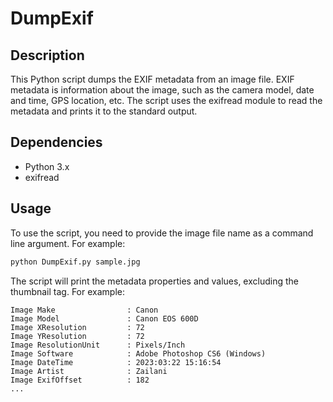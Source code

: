 # DumpExif

## Description
This Python script dumps the EXIF metadata from an image file. EXIF metadata is information about the image, such as the camera model, date and time, GPS location, etc. The script uses the exifread module to read the metadata and prints it to the standard output.

## Dependencies
- Python 3.x
- exifread

## Usage
To use the script, you need to provide the image file name as a command line argument. For example:

```bash
python DumpExif.py sample.jpg
```

The script will print the metadata properties and values, excluding the thumbnail tag. For example:

```text
Image Make                : Canon
Image Model               : Canon EOS 600D
Image XResolution         : 72
Image YResolution         : 72
Image ResolutionUnit      : Pixels/Inch
Image Software            : Adobe Photoshop CS6 (Windows)
Image DateTime            : 2023:03:22 15:16:54
Image Artist              : Zailani
Image ExifOffset          : 182
...
```

